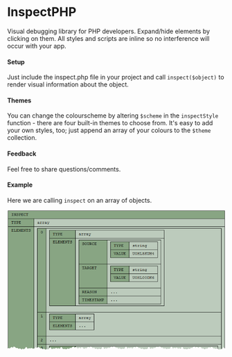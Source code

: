 InspectPHP
==========
Visual debugging library for PHP developers. Expand/hide elements by clicking on them. All styles and scripts are inline so no interference will occur with your app.

#### Setup
Just include the inspect.php file in your project and call ```inspect($object)``` to render visual information about the object.

#### Themes
You can change the colourscheme by altering ```$scheme``` in the ```inspectStyle``` function - there are four built-in themes to choose from. It's easy to add your own styles, too; just append an array of your colours to the ```$theme``` collection.

#### Feedback
Feel free to share questions/comments.

#### Example
Here we are calling ```inspect``` on an array of objects.

![Array Example](https://raw.githubusercontent.com/CraicOverflow89/InspectPHP/master/example/array.png "Array Example")
